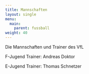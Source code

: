 ```yaml
---
title: Mannschaften
layout: single
menu:
  main:
    parent: fussball
weight: 40
---
```


Die Mannschaften und Trainer des VfL

F-Jugend
Trainer: Andreas Doktor

E-Jugend
Trainer: Thomas Schnetzer
